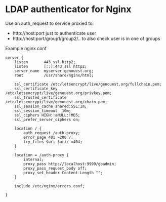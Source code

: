 # LDAP authenticator for Nginx

Use an auth_request to service proxied to:

* http://host:port just to authenticate user
* http://host:port/group1/group2/..  to also check user is in one of groups

Example nginx conf

    server {
        listen       443 ssl http2;
        listen       [::]:443 ssl http2;
        server_name  myserver.genouest.org;
        root         /usr/share/nginx/html;

        ssl_certificate /etc/letsencrypt/live/genouest.org/fullchain.pem;
        ssl_certificate_key /etc/letsencrypt/live/genouest.org/privkey.pem;
        ssl_trusted_certificate /etc/letsencrypt/live/genouest.org/chain.pem;
        ssl_session_cache shared:SSL:1m;
        ssl_session_timeout  10m;
        ssl_ciphers HIGH:!aNULL:!MD5;
        ssl_prefer_server_ciphers on;

        location / {
            auth_request /auth-proxy;
            error_page 401 =200 /;
            try_files $uri $uri/ =404;
        }

        location = /auth-proxy {
            internal;
            proxy_pass http://localhost:9999/goadmin;
            proxy_pass_request_body off;
            proxy_set_header Content-Length "";
        }

        include /etc/nginx/errors.conf;

    }

